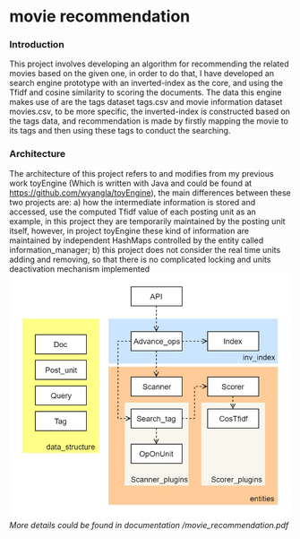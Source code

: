 # movie recommendation  
### Introduction  
This project involves developing an algorithm for recommending the related movies based on the given one, in order to do that, I have developed an search engine prototype with an inverted-index as the core, and using the Tfidf and cosine similarity to scoring the documents. The data this engine makes use of are the tags dataset tags.csv and movie information dataset movies.csv, to be more specific, the inverted-index is constructed based on the tags data, and recommendation is made by firstly mapping the movie to its tags and then using these tags to conduct the searching.  
### Architecture  
The architecture of this project refers to and modifies from my previous work toyEngine (Which is written with Java and could be found at https://github.com/wyangla/toyEngine), the main differences between these two projects are: a) how the intermediate information is stored and accessed, use the computed Tfidf value of each posting unit as an example, in this project they are temporarily maintained by the posting unit itself, however, in project toyEngine these kind of information are maintained by independent HashMaps controlled by the entity called information_manager; b) this project does not consider the real time units adding and removing, so that there is no complicated locking and units deactivation mechanism implemented  
![architecture](./figs/movie_recommendation_architecture_1.jpg)  
*More details could be found in documentation /movie_recommendation.pdf*  

